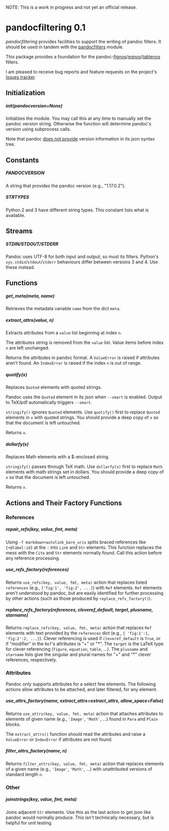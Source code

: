 

NOTE: This is a work in progress and not yet an official release.


pandocfiltering 0.1
===================

*pandocfiltering* provides facilities to support the writing of pandoc filters.  It should be used in tandem with the [pandocfilters] module.

This package provides a foundation for the pandoc-[fignos]/[eqnos]/[tablenos] filters.

I am pleased to receive bug reports and feature requests on the project's [Issues tracker].

[pandocfilters]: https://github.com/jgm/pandocfilters
[fignos]: https://github.com/tomduck/pandoc-fignos
[eqnos]: https://github.com/tomduck/pandoc-eqnos
[tablenos]: https://github.com/tomduck/pandoc-tablenos
[Issues tracker]: https://github.com/tomduck/pandocfiltering/issues


Initialization
--------------

##### init(pandocversion=None) #####

Initializes the module.  You may call this at any time to manually set the pandoc version string.  Otherwise the function will determine pandoc's version using subprocess calls.

Note that pandoc [does not provide] version information in its json syntax tree.

[does not provide]: https://github.com/jgm/pandoc/issues/2640


Constants
---------

##### PANDOCVERSION  #####

A string that provides the pandoc version (e.g., "1.17.0.2").


##### STRTYPES #####

Python 2 and 3 have different string types.  This constant lists what is available.


Streams
-------

##### STDIN/STDOUT/STDERR #####

Pandoc uses UTF-8 for both input and output; so must its filters.  Python's `sys.stdin`/`stdout`/`stderr` behaviours differ between versions 3 and 4.  Use these instead.


Functions
---------

##### get_meta(meta, name) #####

Retrieves the metadata variable `name` from the dict `meta`.


##### extract_attrs(value, n) #####

Extracts attributes from a `value` list beginning at index `n`.

The attributes string is removed from the `value` list.  Value items before index `n` are left unchanged.
    
Returns the attributes in pandoc format.  A `ValueError` is raised if attributes aren't found.  An `IndexError` is raised if the index `n` is out of range.


##### quotify(x) #####

Replaces `Quoted` elements with quoted strings.

Pandoc uses the `Quoted` element in its json when `--smart` is enabled.  Output to TeX/pdf automatically triggers `--smart`.

`stringify()` ignores `Quoted` elements.  Use `quotify()` first to replace `Quoted` elements in `x` with quoted strings.  You should provide a deep copy of `x` so that the document is left untouched.

Returns `x`.


##### dollarfy(x) #####

Replaces Math elements with a $-enclosed string.

`stringify()` passes through TeX math.  Use `dollarfy(x)` first to replace `Math` elements with math strings set in dollars.  You should provide a deep copy of `x` so that the document is left untouched.

Returns `x`.


Actions and Their Factory Functions
-----------------------------------

### References ###

##### repair_refs(key, value, fmt, meta) #####

Using `-f markdown+autolink_bare_uris` splits braced references like `{+@label:id}` at the `:` into `Link` and `Str` elements.  This function replaces the mess with the `Cite` and `Str` elements normally found.  Call this action before any reference processing.


##### use_refs_factory(references) #####

Returns `use_refs(key, value, fmt, meta)` action that replaces listed `references` (e.g., `['fig:1', 'fig:2', ...]`) with `Ref` elements.  `Ref` elements aren't understood by pandoc, but are easily identified for further processing by other actions (such as those produced by `replace_refs_factory()`).


##### replace_refs_factory(references, cleveref_default, target, plusname, starname) #####

Returns `replace_refs(key, value, fmt, meta)` action that replaces
`Ref` elements with text provided by the `references` dict (e.g., `{ 'fig:1':1, 'fig:2':2, ...}`).  Clever referencing is used if `cleveref_default` is `True`, or if "modifier" in the `Ref`'s attributes is "+" or "\*".  The `target` is the LaTeX type for clever referencing (`figure`, `equation`, `table`, ...).  The `plusname` and `starname` lists give the singular and plural names for "+" and "\*" clever references, respectively.


### Attributes ###

Pandoc only supports attributes for a select few elements.  The following actions allow attributes to be attached, and later filtered, for any element.


##### use_attrs_factory(name, extract_attrs=extract_attrs, allow_space=False) #####

Returns `use_attrs(key, value, fmt, meta)` action that attaches attributes to elements of given name (e.g., `'Image'`, `'Math'`, ...) found in `Para` and `Plain` blocks.

The `extract_attrs()` function should read the attributes and raise a `ValueError` or `IndexError` if attributes are not found.


##### filter_attrs_factory(name, n) #####

Returns `filter_attrs(key, value, fmt, meta)` action that replaces  elements of a given name (e.g., `'Image'`, `'Math'`, ...) with unattributed versions of standard length `n`.


### Other ###

##### joinstrings(key, value, fmt, meta) #####

Joins adjacent `Str` elements.  Use this as the last action to get json like pandoc would normally produce.  This isn't technically necessary, but is helpful for unit testing.
